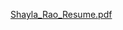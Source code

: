 [Shayla_Rao_Resume.pdf](https://github.com/shaylarao/Balsamiq/files/13059046/Shayla_Rao_Resume.pdf)
